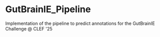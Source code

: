 # GutBrainIE_Pipeline
Implementation of the pipeline to predict annotations for the GutBrainIE Challenge @ CLEF '25

